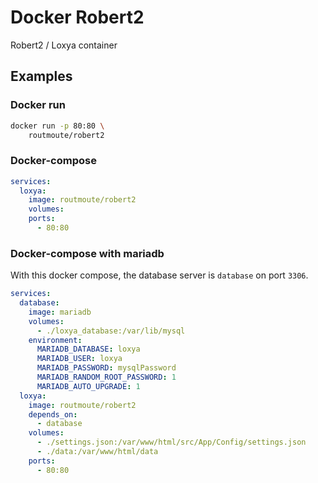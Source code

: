 # Docker Robert2

Robert2 / Loxya container

## Examples

### Docker run

```sh
docker run -p 80:80 \
    routmoute/robert2
```

### Docker-compose

```yaml
services:
  loxya:
    image: routmoute/robert2
    volumes:
    ports:
      - 80:80
```

### Docker-compose with mariadb

With this docker compose, the database server is `database` on port `3306`.

```yaml
services:
  database:
    image: mariadb
    volumes:
      - ./loxya_database:/var/lib/mysql
    environment:
      MARIADB_DATABASE: loxya
      MARIADB_USER: loxya
      MARIADB_PASSWORD: mysqlPassword
      MARIADB_RANDOM_ROOT_PASSWORD: 1
      MARIADB_AUTO_UPGRADE: 1
  loxya:
    image: routmoute/robert2
    depends_on:
      - database
    volumes:
      - ./settings.json:/var/www/html/src/App/Config/settings.json
      - ./data:/var/www/html/data
    ports:
      - 80:80
```

